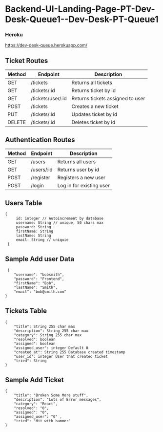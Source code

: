 # Backend-UI-Landing-Page-PT-Dev-Desk-Queue1--Dev-Desk-PT-Queue1

### Heroku

https://dev-desk-queue.herokuapp.com/


## Ticket Routes 	            
	    	        

| Method | Endpoint            | Description                        |
| -------| ------------------- | ---------------------------------- |
| GET    | /tickets            | Returns all tickets                |
| GET    | /tickets/:id        | Returns ticket by id               |
| GET    | /tickets/user/:id   | Returns tickets assigned to user   |
| POST   | /tickets            | Creates a new ticket               |
| PUT    | /tickets/:id        | Updates ticket by id               |
| DELETE | /tickets/:id        | Deletes ticket by id               |


## Authentication Routes


| Method  |  Endpoint | Description               |
| ------- | --------- | ------------------------- |
| GET     | /users    |  Returns all users        | 
| GET     | /users/:id|  Returns user by id       | 
| POST    | /register |  Registers a new user     | 
| POST    | /login    |  Log in for existing user | 


## Users Table

```
{
     id: integer // Autoincrement by database
     username: String // unique, 50 chars max
     password: String 
     firstName: String
     lastName: String
     email: String // uniquie     
 }
```

## Sample Add user Data
```
 {
	"username": "bobsmith",
	"password": "Frontend",
	"firstName": "Bob",
	"lastName": "Smith",
	"email": "bob@smith.com"
}
```

## Tickets Table
```
{
    "title": String 255 char max
    "description": String 255 char max
    "category": String 255 char max
    "resolved": boolean
    "assigned": boolean
    "assigned_user": integer Default 0
    "created_at": String 255 Database created timestamp
    "user_id": integer User that created ticket
    "tried": String
}
```

## Sample Add Ticket
```
{
    "title": "Broken Some More stuff",
    "description": "Lots of Error messages",
    "category": "React",
    "resolved": "0",
    "assigned": "0",
    "assigned_user": "0" ,    
    "tried": "Hit with hammer"
}
```

